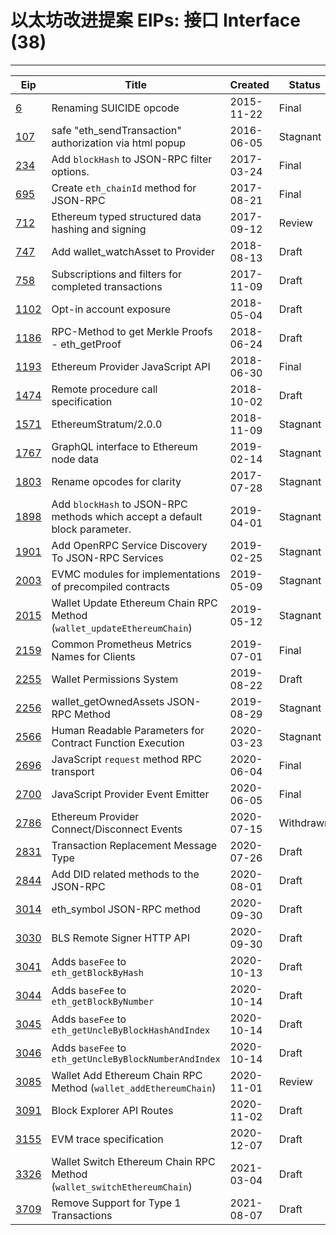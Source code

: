 
# 以太坊改进提案 EIPs: 接口 Interface (38)
---
| Eip                     | Title                                                                       | Created    | Status    | Category  | Type            |
| ----------------------- | --------------------------------------------------------------------------- | ---------- | --------- | --------- | --------------- |
| [6](/zh/eip-6.md)       | Renaming SUICIDE opcode                                                     | 2015-11-22 | Final     | Interface | Standards Track |
| [107](/zh/eip-107.md)   | safe "eth_sendTransaction" authorization via html popup                     | 2016-06-05 | Stagnant  | Interface | Standards Track |
| [234](/zh/eip-234.md)   | Add `blockHash` to JSON-RPC filter options.                                 | 2017-03-24 | Final     | Interface | Standards Track |
| [695](/zh/eip-695.md)   | Create `eth_chainId` method for JSON-RPC                                    | 2017-08-21 | Final     | Interface | Standards Track |
| [712](/zh/eip-712.md)   | Ethereum typed structured data hashing and signing                          | 2017-09-12 | Review    | Interface | Standards Track |
| [747](/zh/eip-747.md)   | Add wallet_watchAsset to Provider                                           | 2018-08-13 | Draft     | Interface | Standards Track |
| [758](/zh/eip-758.md)   | Subscriptions and filters for completed transactions                        | 2017-11-09 | Draft     | Interface | Standards Track |
| [1102](/zh/eip-1102.md) | Opt-in account exposure                                                     | 2018-05-04 | Draft     | Interface | Standards Track |
| [1186](/zh/eip-1186.md) | RPC-Method to get Merkle Proofs - eth_getProof                              | 2018-06-24 | Draft     | Interface | Standards Track |
| [1193](/zh/eip-1193.md) | Ethereum Provider JavaScript API                                            | 2018-06-30 | Final     | Interface | Standards Track |
| [1474](/zh/eip-1474.md) | Remote procedure call specification                                         | 2018-10-02 | Draft     | Interface | Standards Track |
| [1571](/zh/eip-1571.md) | EthereumStratum/2.0.0                                                       | 2018-11-09 | Stagnant  | Interface | Standards Track |
| [1767](/zh/eip-1767.md) | GraphQL interface to Ethereum node data                                     | 2019-02-14 | Stagnant  | Interface | Standards Track |
| [1803](/zh/eip-1803.md) | Rename opcodes for clarity                                                  | 2017-07-28 | Stagnant  | Interface | Standards Track |
| [1898](/zh/eip-1898.md) | Add `blockHash` to JSON-RPC methods which accept a default block parameter. | 2019-04-01 | Stagnant  | Interface | Standards Track |
| [1901](/zh/eip-1901.md) | Add OpenRPC Service Discovery To JSON-RPC Services                          | 2019-02-25 | Stagnant  | Interface | Standards Track |
| [2003](/zh/eip-2003.md) | EVMC modules for implementations of precompiled contracts                   | 2019-05-09 | Stagnant  | Interface | Standards Track |
| [2015](/zh/eip-2015.md) | Wallet Update Ethereum Chain RPC Method (`wallet_updateEthereumChain`)      | 2019-05-12 | Stagnant  | Interface | Standards Track |
| [2159](/zh/eip-2159.md) | Common Prometheus Metrics Names for Clients                                 | 2019-07-01 | Final     | Interface | Standards Track |
| [2255](/zh/eip-2255.md) | Wallet Permissions System                                                   | 2019-08-22 | Draft     | Interface | Standards Track |
| [2256](/zh/eip-2256.md) | wallet_getOwnedAssets JSON-RPC Method                                       | 2019-08-29 | Stagnant  | Interface | Standards Track |
| [2566](/zh/eip-2566.md) | Human Readable Parameters for Contract Function Execution                   | 2020-03-23 | Stagnant  | Interface | Standards Track |
| [2696](/zh/eip-2696.md) | JavaScript `request` method RPC transport                                   | 2020-06-04 | Final     | Interface | Standards Track |
| [2700](/zh/eip-2700.md) | JavaScript Provider Event Emitter                                           | 2020-06-05 | Final     | Interface | Standards Track |
| [2786](/zh/eip-2786.md) | Ethereum Provider Connect/Disconnect Events                                 | 2020-07-15 | Withdrawn | Interface | Standards Track |
| [2831](/zh/eip-2831.md) | Transaction Replacement Message Type                                        | 2020-07-26 | Draft     | Interface | Standards Track |
| [2844](/zh/eip-2844.md) | Add DID related methods to the JSON-RPC                                     | 2020-08-01 | Draft     | Interface | Standards Track |
| [3014](/zh/eip-3014.md) | eth_symbol JSON-RPC method                                                  | 2020-09-30 | Draft     | Interface | Standards Track |
| [3030](/zh/eip-3030.md) | BLS Remote Signer HTTP API                                                  | 2020-09-30 | Draft     | Interface | Standards Track |
| [3041](/zh/eip-3041.md) | Adds `baseFee` to `eth_getBlockByHash`                                      | 2020-10-13 | Draft     | Interface | Standards Track |
| [3044](/zh/eip-3044.md) | Adds `baseFee` to `eth_getBlockByNumber`                                    | 2020-10-14 | Draft     | Interface | Standards Track |
| [3045](/zh/eip-3045.md) | Adds `baseFee` to `eth_getUncleByBlockHashAndIndex`                         | 2020-10-14 | Draft     | Interface | Standards Track |
| [3046](/zh/eip-3046.md) | Adds `baseFee` to `eth_getUncleByBlockNumberAndIndex`                       | 2020-10-14 | Draft     | Interface | Standards Track |
| [3085](/zh/eip-3085.md) | Wallet Add Ethereum Chain RPC Method (`wallet_addEthereumChain`)            | 2020-11-01 | Review    | Interface | Standards Track |
| [3091](/zh/eip-3091.md) | Block Explorer API Routes                                                   | 2020-11-02 | Draft     | Interface | Standards Track |
| [3155](/zh/eip-3155.md) | EVM trace specification                                                     | 2020-12-07 | Draft     | Interface | Standards Track |
| [3326](/zh/eip-3326.md) | Wallet Switch Ethereum Chain RPC Method (`wallet_switchEthereumChain`)      | 2021-03-04 | Draft     | Interface | Standards Track |
| [3709](/zh/eip-3709.md) | Remove Support for Type 1 Transactions                                      | 2021-08-07 | Draft     | Interface | Standards Track |

    